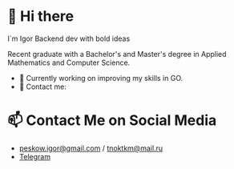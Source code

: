 👋 Hi there 
=
I`m Igor Backend dev with bold ideas

Recent graduate with a Bachelor's and Master's degree in Applied Mathematics and Computer Science.

- 🌱 Currently working on improving my skills in GO.
- 📧 Contact me: 

📫 Contact Me on Social Media
=
- peskow.igor@gmail.com / tnoktkm@mail.ru
- [Telegram](https://t.me/peskowww)

<!--

Here are some ideas to get you started:

- 🌱 I’m currently learning **Go**
